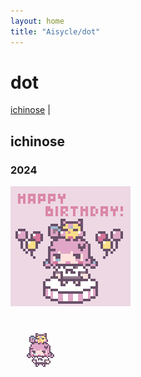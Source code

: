 ```yaml
---
layout: home
title: "Aisycle/dot"
---
```

# dot
[ichinose](#ichinose) | 

## ichinose
### 2024
![20241008_ichinose_hpb](img/20241008_ichinose_hpb_x4.gif)

![20241008_ichinose_hpb](img/20241008_ichinose_hpb_x_96.png)
